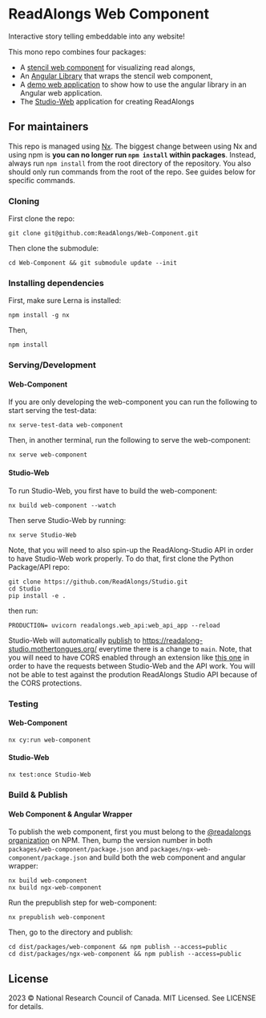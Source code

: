 ReadAlongs Web Component
=======================

Interactive story telling embeddable into any website!

<!-- TODO: put an animated GIF here, showing it off! -->

This mono repo combines four packages:

 - A [stencil web component](packages/web-component/) for visualizing read alongs,
 - An [Angular Library](packages/ngx-web-component/) that wraps the stencil web component,
 - A [demo web application](packages/angular-demo/) to show how to use the angular library in an Angular web application.
- The [Studio-Web](packages/Studio-Web/) application for creating ReadAlongs

For maintainers
---------------

This repo is managed using [Nx]. The biggest change between using Nx and
using npm is **you can no longer run `npm install` within packages**.
Instead, always run `npm install` from the root directory of the
repository. You also should only run commands from the root of the repo. See guides below for specific commands.

[Nx]: https://nx.dev/

### Cloning

First clone the repo:

    git clone git@github.com:ReadAlongs/Web-Component.git

Then clone the submodule:

    cd Web-Component && git submodule update --init 

### Installing dependencies

First, make sure Lerna is installed:

    npm install -g nx

Then,

    npm install

### Serving/Development

#### Web-Component

If you are only developing the web-component you can run the following to start serving the test-data:

    nx serve-test-data web-component

Then, in another terminal, run the following to serve the web-component:

    nx serve web-component

#### Studio-Web

To run Studio-Web, you first have to build the web-component:

    nx build web-component --watch

Then serve Studio-Web by running:

    nx serve Studio-Web

Note, that you will need to also spin-up the ReadAlong-Studio API in order to have Studio-Web work properly. To do that, first clone the Python Package/API repo:

    git clone https://github.com/ReadAlongs/Studio.git
    cd Studio
    pip install -e .

then run:

    PRODUCTION= uvicorn readalongs.web_api:web_api_app --reload     

Studio-Web will automatically [publish](.github/workflows/publish.yml) to https://readalong-studio.mothertongues.org/ everytime there is a change to `main`. Note, that you will need to have CORS enabled through an extension like [this one](https://chrome.google.com/webstore/detail/allow-cors-access-control/lhobafahddgcelffkeicbaginigeejlf?hl=en) in order to have the requests between Studio-Web and the API work. You will not be able to test against the prodution ReadAlongs Studio API because of the CORS protections.


### Testing

#### Web-Component

    nx cy:run web-component

#### Studio-Web

    nx test:once Studio-Web

### Build & Publish

#### Web Component & Angular Wrapper

To publish the web component, first you must belong to the [@readalongs organization](https://www.npmjs.com/org/readalongs) on NPM. Then, bump the version number in both `packages/web-component/package.json` and `packages/ngx-web-component/package.json` and build both the web component and angular wrapper:

    nx build web-component
    nx build ngx-web-component

Run the prepublish step for web-component:

    nx prepublish web-component

Then, go to the directory and publish:

    cd dist/packages/web-component && npm publish --access=public
    cd dist/packages/ngx-web-component && npm publish --access=public


License
-------

2023 © National Research Council of Canada. MIT Licensed. See LICENSE for details.
